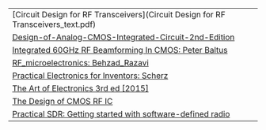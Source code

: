 
| |
|-|
| [Circuit Design for RF Transceivers](Circuit Design for RF Transceivers_text.pdf)
| [Design-of-Analog-CMOS-Integrated-Circuit-2nd-Edition](Design-of-Analog-CMOS-Integrated-Circuit-2nd-Edition-ElectroVolt.ir_.pdf)
| [Integrated 60GHz RF Beamforming In CMOS: Peter Baltus](Integrated60GHzRFBeamformingInCMOS.pdf)
| [RF_microelectronics: Behzad_Razavi](RF_microelectronics__behzad_razavi.pdf)
| [Practical Electronics for Inventors: Scherz](Scherz.pdf)
| [The Art of Electronics 3rd ed [2015]](The%20Art%20of%20Electronics%203rd%20ed%20[2015].pdf)
| [The Design of CMOS RF IC](The%20Design%20of%20CMOS%20RF%20IC.pdf)
| [Practical SDR: Getting started with software-defined radio](D4676.pdf) |
